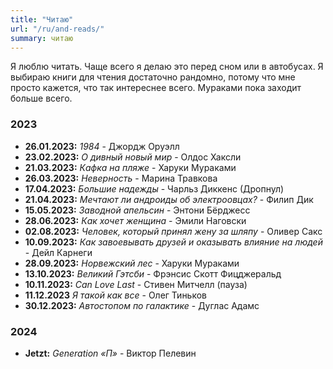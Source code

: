 ```yaml
---
title: "Читаю"
url: "/ru/and-reads/"
summary: читаю
---
```


Я люблю читать. Чаще всего я делаю это перед сном или в автобусах. Я выбираю книги для чтения достаточно рандомно, потому что мне просто кажется, что так интереснее всего. Мураками пока заходит больше всего.

### 2023
- **26.01.2023:** *1984* - Джордж Оруэлл
- **23.02.2023:** *О дивный новый мир* - Олдос Хаксли
- **21.03.2023:** *Кафка на пляже* - Харуки Мураками
- **26.03.2023:** *Неверность* - Марина Травкова
- **17.04.2023:** *Большие надежды* - Чарльз Диккенс (Дропнул)
- **21.04.2023:** *Мечтают ли андроиды об электроовцах?* - Филип Дик
- **15.05.2023:** *Заводной апельсин* - Энтони Бёрджесс
- **28.06.2023:** *Как хочет женщина* - Эмили Наговски
- **02.08.2023:** *Человек, который принял жену за шляпу* - Оливер Сакс
- **10.09.2023:** *Как завоевывать друзей и оказывать влияние на людей* - Дейл Карнеги
- **28.09.2023:** *Норвежский лес* - Харуки Мураками
- **13.10.2023:** *Великий Гэтсби* - Фрэнсис Скотт Фицджеральд
- **10.11.2023:** *Can Love Last* - Стивен Митчелл (пауза)
- **11.12.2023** *Я такой как все* - Олег Тиньков
- **30.12.2023:** *Автостопом по галактике* - Дуглас Адамс

### 2024
- **Jetzt:** *Generation «П»* - Виктор Пелевин